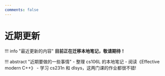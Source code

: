 ```yaml
---
comments: false
---
```


# 近期更新

!!! info "最近更新的内容"
    **目前正在迁移本地笔记，敬请期待！**

!!! abstract "近期要做的一些事情"
    - 整理 cs106L 的本地笔记
    - 阅读《Effective modern C++》
    - 学习 cs231n 和 dlsys，这两门课的作业都很不错!

